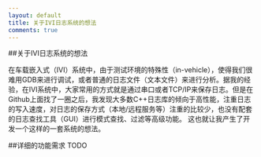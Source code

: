 ```yaml
---
layout: default
title: 关于IVI日志系统的想法
comments: true
---
```


##关于IVI日志系统的想法

在车载嵌入式（IVI）系统中，由于测试环境的特殊性（in-vehicle），使得我们很难用GDB来进行调试，或者普通的日志文件（文本文件）来进行分析。据我的经验，在IVI系统中，大家常用的方式就是通过串口或者TCP/IP来保存日志。但是在Github上面找了一圈之后，我发现大多数C++日志库的倾向于高性能，注重日志的写入速度，对日志的保存方式（本地/远程服务等）注重的比较少，也没有配套的日志查找工具（GUI）进行模式查找、过滤等高级功能。
这也就让我产生了开发一个这样的一套系统的想法。

##详细的功能需求
TODO


